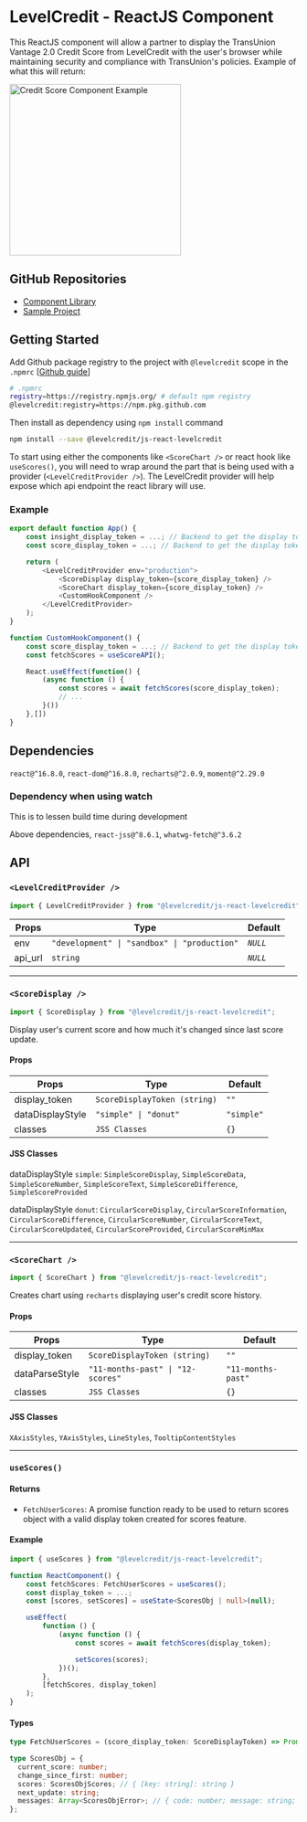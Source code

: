 # LevelCredit - ReactJS Component
This ReactJS component will allow a partner to display the TransUnion Vantage 2.0 Credit Score from LevelCredit with the user's browser while maintaining security and compliance with TransUnion's policies. 
Example of what this will return:

<img src="https://files.readme.io/7c5c66b-ScoreComponent.png" alt="Credit Score Component Example" width="300"/>

## GitHub Repositories
* [Component Library](https://github.com/levelcredit/js-react-levelcredit)
* [Sample Project](https://github.com/levelcredit/js-app-component-demo)

## Getting Started

Add Github package registry to the project with `@levelcredit` scope in the `.npmrc` [[Github guide](https://docs.github.com/en/packages/guides/configuring-npm-for-use-with-github-packages#installing-a-package)]
```sh
# .npmrc
registry=https://registry.npmjs.org/ # default npm registry
@levelcredit:registry=https://npm.pkg.github.com
```

Then install as dependency using `npm install` command
```sh
npm install --save @levelcredit/js-react-levelcredit
```

To start using either the components like `<ScoreChart />` or react hook like `useScores()`, you will need to wrap around the part that is being used with a provider (`<LevelCreditProvider />`). The LevelCredit provider will help expose which api endpoint the react library will use. 

### Example
```js
export default function App() {
    const insight_display_token = ...; // Backend to get the display token from Credit API for Insights feature
    const score_display_token = ...; // Backend to get the display token from Credit API for Score feature

    return (
        <LevelCreditProvider env="production">
            <ScoreDisplay display_token={score_display_token} />
            <ScoreChart display_token={score_display_token} />
            <CustomHookComponent />
        </LevelCreditProvider>
    );
}

function CustomHookComponent() {
    const score_display_token = ...; // Backend to get the display token from Credit API for Score feature
    const fetchScores = useScoreAPI();

    React.useEffect(function() {
        (async function () {
            const scores = await fetchScores(score_display_token);
            // ...
        }())
    },[])
}
```

## Dependencies
`react@^16.8.0`, `react-dom@^16.8.0`, `recharts@^2.0.9`, `moment@^2.29.0`

### Dependency when using watch
This is to lessen build time during development

Above dependencies, `react-jss@^8.6.1`, `whatwg-fetch@^3.6.2`

## API

### `<LevelCreditProvider />`
```js
import { LevelCreditProvider } from "@levelcredit/js-react-levelcredit";
```

| Props | Type | Default |
|---|---|---|
| env | `"development" \| "sandbox" \| "production"` | *`NULL`* |
| api_url | `string` | *`NULL`* |
---
### `<ScoreDisplay />`

```js
import { ScoreDisplay } from "@levelcredit/js-react-levelcredit";
```

Display user's current score and how much it's changed since last score update.

#### Props
| Props | Type | Default |
|---|---|---|
| display_token | `ScoreDisplayToken (string)` | `""` |
| dataDisplayStyle | `"simple" \| "donut"` | `"simple"` |
| classes | `JSS Classes` | `{}` |

#### JSS Classes
dataDisplayStyle `simple`: `SimpleScoreDisplay`, `SimpleScoreData`, `SimpleScoreNumber`, `SimpleScoreText`, `SimpleScoreDifference`, `SimpleScoreProvided`

dataDisplayStyle `donut`: `CircularScoreDisplay`, `CircularScoreInformation`, `CircularScoreDifference`, `CircularScoreNumber`, `CircularScoreText`, `CircularScoreUpdated`, `CircularScoreProvided`, `CircularScoreMinMax`

---
### `<ScoreChart />`

```js
import { ScoreChart } from "@levelcredit/js-react-levelcredit";
```

Creates chart using `recharts` displaying user's credit score history.

#### Props
| Props | Type | Default |
|---|---|---|
| display_token | `ScoreDisplayToken (string)` | `""` |
| dataParseStyle | `"11-months-past" \| "12-scores"` | `"11-months-past"` |
| classes | `JSS Classes` | `{}` |

#### JSS Classes
`XAxisStyles`, `YAxisStyles`, `LineStyles`, `TooltipContentStyles`

---
### `useScores()`
#### Returns

* `FetchUserScores`: A promise function ready to be used to return scores object with a valid display token created for scores feature.

#### Example
```ts
import { useScores } from "@levelcredit/js-react-levelcredit";

function ReactComponent() {
    const fetchScores: FetchUserScores = useScores();
    const display_token = ...;
    const [scores, setScores] = useState<ScoresObj | null>(null);

    useEffect(
        function () {
            (async function () {
                const scores = await fetchScores(display_token);

                setScores(scores);
            })();
        },
        [fetchScores, display_token]
    );
}
```

#### Types
```ts
type FetchUserScores = (score_display_token: ScoreDisplayToken) => Promise<ScoresObj>;

type ScoresObj = {
  current_score: number;
  change_since_first: number;
  scores: ScoresObjScores; // { [key: string]: string }
  next_update: string;
  messages: Array<ScoresObjError>; // { code: number; message: string; priority: ScoresObjErrorPriority };
};
```
